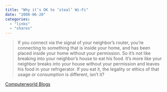 ```yaml
---
title: "Why it’s OK to ‘steal’ Wi-Fi"
date: "2008-06-20"
categories: 
  - "links"
  - "shares"
---
```


> If you connect via the signal of your neighbor’s router, you’re connecting to something that is inside your home, and has been placed inside your home without your permission. So it’s not like breaking into your neighbor’s house to eat his food. It’s more like your neighbor breaks into your house without your permission and leaves his food in your refrigerator. If you eat it, the legality or ethics of that usage or consumption is different, isn’t it?

[Computerworld Blogs](http://blogs.computerworld.com/why_its_ok_to_steal_wi_fi)
